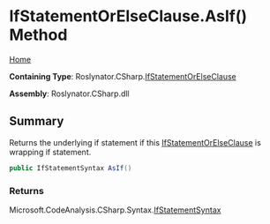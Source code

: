 <a name="_top"></a>

# IfStatementOrElseClause\.AsIf\(\) Method

[Home](../../../../README.md#_top)

**Containing Type**: Roslynator\.CSharp\.[IfStatementOrElseClause](../README.md#_top)

**Assembly**: Roslynator\.CSharp\.dll

## Summary

Returns the underlying if statement if this [IfStatementOrElseClause](../README.md#_top) is wrapping if statement\.

```csharp
public IfStatementSyntax AsIf()
```

### Returns

Microsoft\.CodeAnalysis\.CSharp\.Syntax\.[IfStatementSyntax](https://docs.microsoft.com/en-us/dotnet/api/microsoft.codeanalysis.csharp.syntax.ifstatementsyntax)

